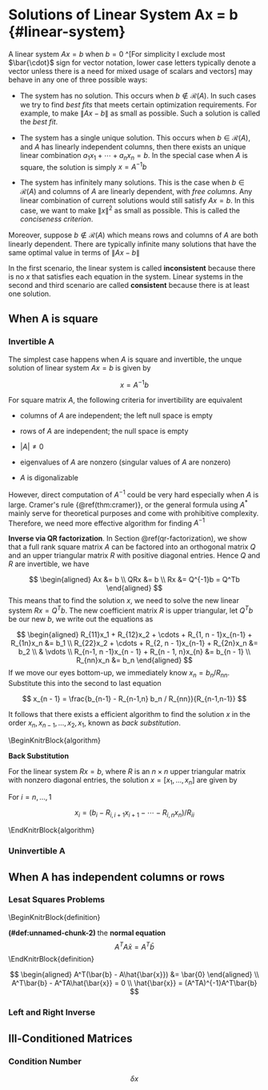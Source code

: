 
# Solutions of Linear System Ax = b {#linear-system}

A linear system $Ax= b$ when $b = 0$ ^[For simplicity I exclude most $\bar{\cdot}$ sign for vector notation, lower case letters typically denote a vector unless there is a need for mixed usage of scalars and vectors] may behave in any one of three possible ways:

- The system has no solution. This occurs when $b \not \in \mathcal{R}(A)$. In such cases we try to find *best fits* that meets certain optimization requirements. For example, to make $\|Ax  - b\|$ as small as possible. Such a solution is called the *best fit*. 

- The system has a single unique solution. This occurs when $b \in \mathcal{R}(A)$, and $A$ has linearly independent columns, then there exists an unique linear combination $a_1x_1 + \cdots + a_nx_n = b$. In the special case when $A$ is square, the solution is simply $x = A^{-1}b$ 

- The system has infinitely many solutions. This is the case when $b \in \mathcal{R}(A)$ and columns of $A$ are linearly dependent, with *free columns*. Any linear combination of current solutions would still satisfy $Ax = b$. In this case, we want to make $\| x \|^2$ as small as possible. This is called the *conciseness criterion*.  

Moreover, suppose $b \not \in \mathcal{R}(A)$ which means rows and columns of $A$ are both linearly dependent. There are typically infinite many solutions that have the same optimal value in terms of $\|Ax  -b\|$

In the first scenario, the linear system is called **inconsistent** because there is no $x$ that satisfies each equation in the system. Linear systems in the second and third scenario are called **consistent** because there is at least one solution.  


## When A is square 

### Invertible A

The simplest case happens when $A$ is square and invertible, the unque solution of linear system $Ax = b$ is given by 

$$
x = A^{-1}b
$$

For square matrix $A$, the following criteria for invertibility are equivalent

- columns of $A$ are independent; the left null space is empty

- rows of $A$ are independent; the null space is empty

- $|A| \not = 0$  

- eigenvalues of $A$ are nonzero (singular values of $A$ are nonzero)

- $A$ is digonalizable

However, direct computation of $A^{-1}$ could be very hard especially when $A$ is large. Cramer's rule {\@ref(thm:cramer)}, or the general formula using $A^*$ mainly serve for theoretical purposes and come with prohibitive complexity. Therefore, we need more effective algorithm for finding $A^{-1}$


**Inverse via QR factorization**. In Section \@ref(qr-factorization), we show that a full rank square matrix $A$ can be factored into an orthogonal matrix $Q$ and an upper triangular matrix $R$ with positive diagonal entries. Hence $Q$ and $R$ are invertible, we have 

$$
\begin{aligned}
Ax &= b \\
QRx &= b \\
Rx &= Q^{-1}b = Q^Tb
\end{aligned}
$$
This means that to find the solution $x$, we need to solve the new linear system $Rx = Q^Tb$. The new coefficient matrix $R$ is upper triangular, let $Q^Tb$ be our new $b$, we write out the equations as 

$$
\begin{aligned}
R_{11}x_1 + R_{12}x_2 + \cdots + R_{1, n - 1}x_{n-1} + R_{1n}x_n   &= b_1 \\
R_{22}x_2 + \cdots + R_{2, n - 1}x_{n-1} + R_{2n}x_n   &= b_2 \\
& \vdots \\
R_{n-1, n -1}x_{n - 1} + R_{n - 1, n}x_{n} &= b_{n - 1} \\
R_{nn}x_n &= b_n
\end{aligned}
$$
If we move our eyes bottom-up, we immediately know $x_n = b_n / R_{nn}$. Substitute this into the second to last equation 

$$
x_{n - 1} = \frac{b_{n-1} - R_{n-1,n} b_n / R_{nn}}{R_{n-1,n-1}}
$$


It follows that there exists a efficient algorithm to find the solution $x$ in the order $x_n, x_{n - 1}, ..., x_2, x_1$, known as *back substitution*.  

\BeginKnitrBlock{algorithm}<div class="algorithm">**Back Substitution**
  
For the linear system $Rx = b$, where $R$ is an $n \times n$ upper triangular matrix with nonzero diagonal entries, the solution $x = [x_1, ..., x_n]$ are given by 


For $i = n, ..., 1$

$$
x_i = (b_i - R_{i, i + 1}x_{i + 1} - \cdots - R_{i, n}x_{n}) / R_{ii}
$$</div>\EndKnitrBlock{algorithm}



### Uninvertible A


## When A has independent columns or rows 



### Lesat Squares Problems 

\BeginKnitrBlock{definition}<div class="definition"><span class="definition" id="def:unnamed-chunk-2"><strong>(\#def:unnamed-chunk-2) </strong></span>the **normal equation** 
$$
A^TA\bar{x} = A^T\bar{b}
$$</div>\EndKnitrBlock{definition}

$$
\begin{aligned}
A^T(\bar{b} - A\hat{\bar{x}}) &= \bar{0}
\end{aligned} \\
A^T\bar{b} - A^TA\hat{\bar{x}} = 0 \\
\hat{\bar{x}} = (A^TA)^{-1}A^T\bar{b}
$$


### Left and Right Inverse


## Ill-Conditioned Matrices 

### Condition Number


$$
\delta x
$$
